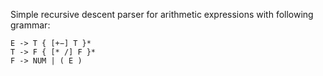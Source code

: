 Simple recursive descent parser for arithmetic expressions with following grammar:

    E -> T { [+−] T }*
    T -> F { [* /] F }*
    F -> NUM | ( E )
